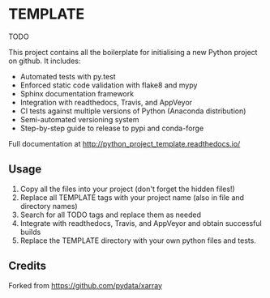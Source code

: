 TEMPLATE
========
TODO

This project contains all the boilerplate for initialising a new Python project on
github. It includes:

- Automated tests with py.test
- Enforced static code validation with flake8 and mypy
- Sphinx documentation framework
- Integration with readthedocs, Travis, and AppVeyor
- CI tests against multiple versions of Python (Anaconda distribution)
- Semi-automated versioning system
- Step-by-step guide to release to pypi and conda-forge

Full documentation at http://python_project_template.readthedocs.io/

Usage
-----
1. Copy all the files into your project (don't forget the hidden files!)
2. Replace all TEMPLATE tags with your project name
   (also in file and directory names)
3. Search for all TODO tags and replace them as needed
4. Integrate with readthedocs, Travis, and AppVeyor and obtain
   successful builds
5. Replace the TEMPLATE directory with your own python files and tests.

Credits
-------
Forked from https://github.com/pydata/xarray
